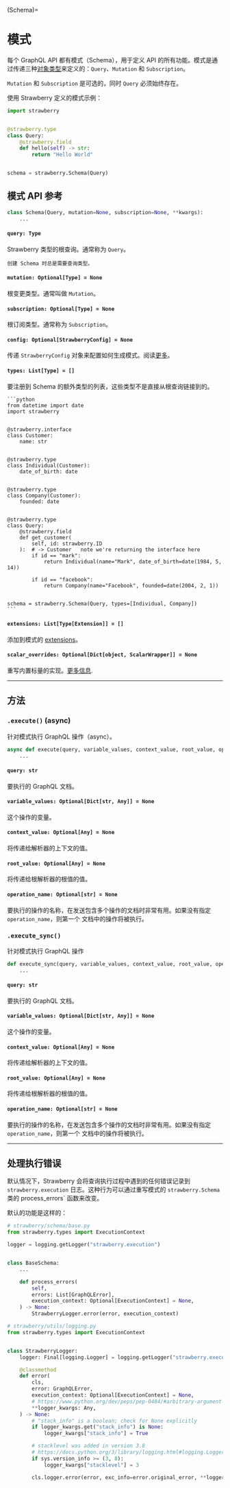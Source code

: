 (Schema)=
# 模式

每个 GraphQL API 都有模式（Schema），用于定义 API 的所有功能。模式是通过传递三种[对象类型](./object-types)来定义的：`Query`、`Mutation` 和 `Subscription`。

`Mutation` 和 `Subscription` 是可选的，同时 `Query` 必须始终存在。

使用 Strawberry 定义的模式示例：

```python
import strawberry


@strawberry.type
class Query:
    @strawberry.field
    def hello(self) -> str:
        return "Hello World"


schema = strawberry.Schema(Query)
```

## 模式 API 参考

```python
class Schema(Query, mutation=None, subscription=None, **kwargs):
    ...
```

<!-- TODO: add docs on directives, types, extensions and execution context class -->

#### `query: Type`

Strawberry 类型的根查询。通常称为 `Query`。

```{note}
创建 Schema 时总是需要查询类型。
```

#### `mutation: Optional[Type] = None`

根变更类型。通常叫做 `Mutation`。

#### `subscription: Optional[Type] = None`

根订阅类型。通常称为 `Subscription`。

#### `config: Optional[StrawberryConfig] = None`

传递 `StrawberryConfig` 对象来配置如何生成模式。阅读[更多](./schema-configurations)。

#### `types: List[Type] = []`

要注册到 Schema 的额外类型的列表，这些类型不是直接从根查询链接到的。 

````{dropdown} 使用接口时定义额外的 **types**
```python
from datetime import date
import strawberry


@strawberry.interface
class Customer:
    name: str


@strawberry.type
class Individual(Customer):
    date_of_birth: date


@strawberry.type
class Company(Customer):
    founded: date


@strawberry.type
class Query:
    @strawberry.field
    def get_customer(
        self, id: strawberry.ID
    ):  # -> Customer   note we're returning the interface here
        if id == "mark":
            return Individual(name="Mark", date_of_birth=date(1984, 5, 14))

        if id == "facebook":
            return Company(name="Facebook", founded=date(2004, 2, 1))


schema = strawberry.Schema(Query, types=[Individual, Company])
```
````

#### `extensions: List[Type[Extension]] = []`

添加到模式的 [extensions](../extensions)。

#### `scalar_overrides: Optional[Dict[object, ScalarWrapper]] = None`

重写内置标量的实现。[更多信息](overriding-built-in-scalars).

---

## 方法

### `.execute()` (async)

针对模式执行 GraphQL 操作（async）。

```python
async def execute(query, variable_values, context_value, root_value, operation_name):
    ...
```

#### `query: str`

要执行的 GraphQL 文档。

#### `variable_values: Optional[Dict[str, Any]] = None`

这个操作的变量。

#### `context_value: Optional[Any] = None`

将传递给解析器的上下文的值。

#### `root_value: Optional[Any] = None`

将传递给根解析器的根值的值。

#### `operation_name: Optional[str] = None`

要执行的操作的名称，在发送包含多个操作的文档时非常有用。如果没有指定 `operation_name`，则第一个
文档中的操作将被执行。

### `.execute_sync()`

针对模式执行 GraphQL 操作

```python
def execute_sync(query, variable_values, context_value, root_value, operation_name):
    ...
```

#### `query: str`

要执行的 GraphQL 文档。

#### `variable_values: Optional[Dict[str, Any]] = None`

这个操作的变量。

#### `context_value: Optional[Any] = None`

将传递给解析器的上下文的值。

#### `root_value: Optional[Any] = None`

将传递给根解析器的根值的值。

#### `operation_name: Optional[str] = None`

要执行的操作的名称，在发送包含多个操作的文档时非常有用。如果没有指定 `operation_name`，则第一个
文档中的操作将被执行。

---

## 处理执行错误

默认情况下，Strawberry 会将查询执行过程中遇到的任何错误记录到 `strawberry.execution` 日志。这种行为可以通过重写模式的 `strawberry.Schema` 类的 process_errors` 函数来改变。

默认的功能是这样的：

```python
# strawberry/schema/base.py
from strawberry.types import ExecutionContext

logger = logging.getLogger("strawberry.execution")


class BaseSchema:
    ...

    def process_errors(
        self,
        errors: List[GraphQLError],
        execution_context: Optional[ExecutionContext] = None,
    ) -> None:
        StrawberryLogger.error(error, execution_context)
```

```python
# strawberry/utils/logging.py
from strawberry.types import ExecutionContext


class StrawberryLogger:
    logger: Final[logging.Logger] = logging.getLogger("strawberry.execution")

    @classmethod
    def error(
        cls,
        error: GraphQLError,
        execution_context: Optional[ExecutionContext] = None,
        # https://www.python.org/dev/peps/pep-0484/#arbitrary-argument-lists-and-default-argument-values
        **logger_kwargs: Any,
    ) -> None:
        # "stack_info" is a boolean; check for None explicitly
        if logger_kwargs.get("stack_info") is None:
            logger_kwargs["stack_info"] = True

        # stacklevel was added in version 3.8
        # https://docs.python.org/3/library/logging.html#logging.Logger.debug
        if sys.version_info >= (3, 8):
            logger_kwargs["stacklevel"] = 3

        cls.logger.error(error, exc_info=error.original_error, **logger_kwargs)
```
